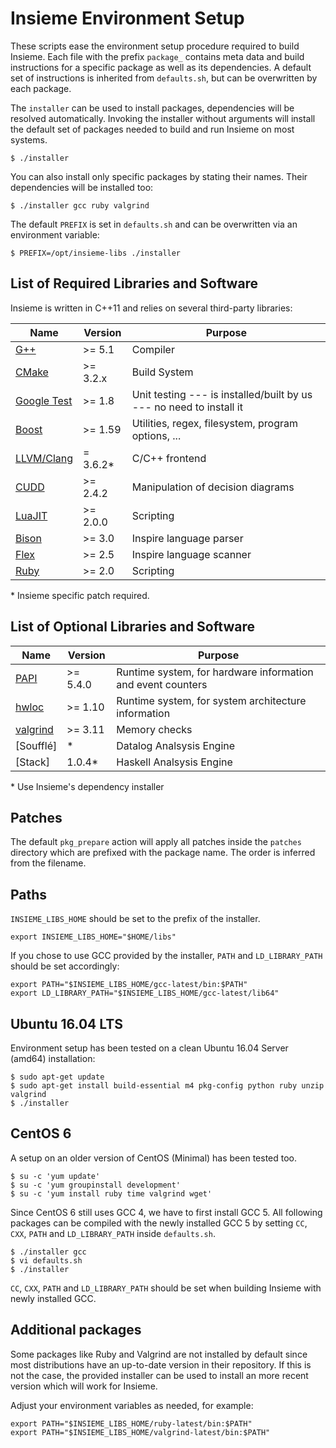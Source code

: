 # Insieme Environment Setup

These scripts ease the environment setup procedure required to build Insieme.
Each file with the prefix `package_` contains meta data and build instructions
for a specific package as well as its dependencies. A default set of
instructions is inherited from `defaults.sh`, but can be overwritten by each
package.

The `installer` can be used to install packages, dependencies will be resolved
automatically. Invoking the installer without arguments will install the
default set of packages needed to build and run Insieme on most systems.

    $ ./installer

You can also install only specific packages by stating their names. Their
dependencies will be installed too:

    $ ./installer gcc ruby valgrind

The default `PREFIX` is set in `defaults.sh` and can be overwritten via an
environment variable:

    $ PREFIX=/opt/insieme-libs ./installer

## List of Required Libraries and Software

Insieme is written in C++11 and relies on several third-party libraries:

| Name          | Version   | Purpose                                                             |
| ------------- | --------- | ------------------------------------------------------------------- |
| [G++]         | >= 5.1    | Compiler                                                            |
| [CMake]       | >= 3.2.x  | Build System                                                        |
| [Google Test] | >= 1.8    | Unit testing --- is installed/built by us --- no need to install it |
| [Boost]       | >= 1.59   | Utilities, regex, filesystem, program options, ...                  |
| [LLVM/Clang]  | = 3.6.2\* | C/C++ frontend                                                      |
| [CUDD]        | >= 2.4.2  | Manipulation of decision diagrams                                   |
| [LuaJIT]      | >= 2.0.0  | Scripting                                                           |
| [Bison]       | >= 3.0    | Inspire language parser                                             |
| [Flex]        | >= 2.5    | Inspire language scanner                                            |
| [Ruby]        | >= 2.0    | Scripting                                                           |

\* Insieme specific patch required.

[G++]: <http://gcc.gnu.org/gcc-5/>
[CMake]: <http://www.cmake.org/>
[Google Test]: <https://code.google.com/p/googletest/>
[Boost]: <http://www.boost.org/users/history/version_1_50_0.html>
[LLVM/Clang]: <http://llvm.org/>
[CUDD]: <http://vlsi.colorado.edu/~fabio/CUDD/>
[LuaJIT]: <http://luajit.org/>
[Bison]: <https://www.gnu.org/software/bison/>
[Flex]: <http://flex.sourceforge.net/>
[Ruby]: <http://www.ruby-lang.org/en/>

## List of Optional Libraries and Software

| Name       | Version  | Purpose                                                     |
| ---------- | -------- | ----------------------------------------------------------- |
| [PAPI]     | >= 5.4.0 | Runtime system, for hardware information and event counters |
| [hwloc]    | >= 1.10  | Runtime system, for system architecture information         |
| [valgrind] | >= 3.11  | Memory checks                                               |
| [Soufflé]  | \*       | Datalog Analsysis Engine                                    |
| [Stack]    | 1.0.4\*  | Haskell Analsysis Engine                                    |

\* Use Insieme's dependency installer

[PAPI]: <http://icl.cs.utk.edu/papi/>
[hwloc]: <http://www.open-mpi.org/projects/hwloc/>
[valgrind]: <http://valgrind.org/>

## Patches

The default `pkg_prepare` action will apply all patches inside the `patches`
directory which are prefixed with the package name. The order is inferred from
the filename.

## Paths

`INSIEME_LIBS_HOME` should be set to the prefix of the installer.

    export INSIEME_LIBS_HOME="$HOME/libs"

If you chose to use GCC provided by the installer, `PATH` and `LD_LIBRARY_PATH`
should be set accordingly:

    export PATH="$INSIEME_LIBS_HOME/gcc-latest/bin:$PATH"
    export LD_LIBRARY_PATH="$INSIEME_LIBS_HOME/gcc-latest/lib64"

## Ubuntu 16.04 LTS

Environment setup has been tested on a clean Ubuntu 16.04 Server (amd64)
installation:

    $ sudo apt-get update
    $ sudo apt-get install build-essential m4 pkg-config python ruby unzip valgrind
    $ ./installer

## CentOS 6

A setup on an older version of CentOS (Minimal) has been tested too.

    $ su -c 'yum update'
    $ su -c 'yum groupinstall development'
    $ su -c 'yum install ruby time valgrind wget'

Since CentOS 6 still uses GCC 4, we have to first install GCC 5. All following
packages can be compiled with the newly installed GCC 5 by setting `CC`, `CXX`,
`PATH` and `LD_LIBRARY_PATH` inside `defaults.sh`.

    $ ./installer gcc
    $ vi defaults.sh
    $ ./installer

`CC`, `CXX`, `PATH` and `LD_LIBRARY_PATH` should be set when building Insieme
with newly installed GCC.

## Additional packages

Some packages like Ruby and Valgrind are not installed by default since most
distributions have an up-to-date version in their repository. If this is not
the case, the provided installer can be used to install an more recent version
which will work for Insieme.

Adjust your environment variables as needed, for example:

    export PATH="$INSIEME_LIBS_HOME/ruby-latest/bin:$PATH"
    export PATH="$INSIEME_LIBS_HOME/valgrind-latest/bin:$PATH"
